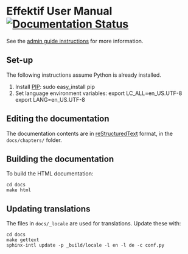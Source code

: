 Effektif User Manual [![Documentation Status](https://readthedocs.org/projects/effektif/badge/?version=latest)](https://readthedocs.org/projects/effektif/?badge=latest)
=======

See the [admin guide instructions](https://sites.google.com/a/effektif.com/effektif/general/admin-guide) for more information.

## Set-up

The following instructions assume Python is already installed.

1. Install [PIP](https://pypi.python.org/pypi/pip):
		sudo easy_install pip
2. Set language environment variables:
		export LC_ALL=en_US.UTF-8
		export LANG=en_US.UTF-8

## Editing the documentation

The documentation contents are in [reStructuredText](http://rest-sphinx-memo.readthedocs.org/en/latest/ReST.html) format, in the `docs/chapters/` folder.

## Building the documentation

To build the HTML documentation:

	cd docs
	make html

## Updating translations

The files in `docs/_locale` are used for translations. Update these with:

	cd docs
	make gettext
	sphinx-intl update -p _build/locale -l en -l de -c conf.py
